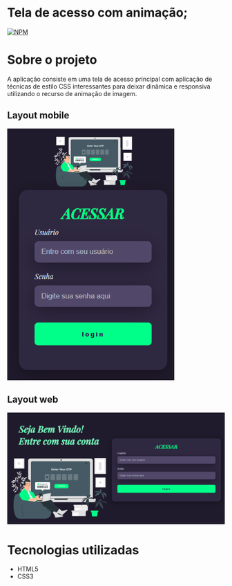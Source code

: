 # Tela de acesso com animação;
[![NPM](https://img.shields.io/npm/l/react)](https://github.com/Franksilva959/Tela_acesso/blob/main/MIT%20License)

# Sobre o projeto
A aplicação consiste em uma tela de acesso principal com aplicação de técnicas de estilo CSS interessantes para deixar dinâmica e  responsiva utilizando o recurso de animação de imagem.

## Layout mobile
![Mobile 1](https://github.com/Franksilva959/Tela_acesso/blob/main/telaresponsivamobile.png) 

## Layout web
![Web 2](https://github.com/Franksilva959/Tela_acesso/blob/main/telainicialpng.png) 

# Tecnologias utilizadas
- HTML5
- CSS3
